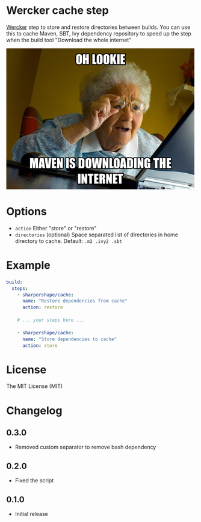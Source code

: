 # Wercker cache step
[Wercker](https://wercker.com) step to store and restore directories between builds.
You can use this to cache Maven, SBT, Ivy dependency repository to speed up the
step when the build tool "Download the whole internet"

![Oh look Maven downloading internet](maven-download-internet.png "Oh look Maven downloading internet")

# Options

- `action` Either "store" or "restore"
- `directories` (optional) Space separated list of directories in home directory to cache. Default: `.m2 .ivy2 .sbt`

# Example
```yaml
build:
  steps:
    - sharpershape/cache:
      name: "Restore dependencies from cache"
      action: restore

    # ... your steps here ...

    - sharpershape/cache:
      name: "Store dependencies to cache"
      action: store
```
# License
The MIT License (MIT)

# Changelog
## 0.3.0
- Removed custom separator to remove bash dependency

## 0.2.0
- Fixed the script

## 0.1.0
- Initial release

